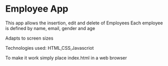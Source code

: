 # Employee App
This app allows the insertion, edit and delete of Employees
Each employee is defined by name, email, gender and age

Adapts to screen sizes

Technologies used:
HTML,CSS,Javascriot


To make it work simply place index.html in a web browser
